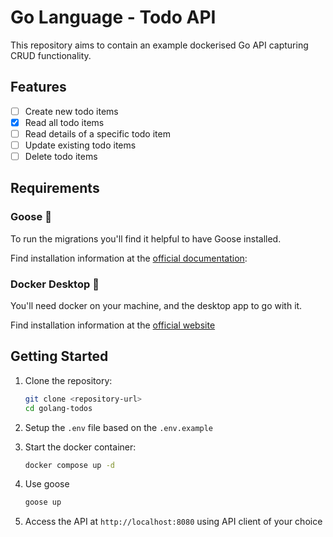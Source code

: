 # Go Language - Todo API

This repository aims to contain an example dockerised Go API capturing CRUD functionality.

## Features
- [ ] Create new todo items
- [X] Read all todo items
- [ ] Read details of a specific todo item
- [ ] Update existing todo items
- [ ] Delete todo items

## Requirements

### Goose 🪿

To run the migrations you'll find it helpful to have Goose installed.

Find installation information at the [official documentation](https://pressly.github.io/goose/documentation/cli-commands/):

### Docker Desktop 🐳

You'll need docker on your machine, and the desktop app to go with it.

Find installation information at the [official website](https://www.docker.com/products/docker-desktop/)

## Getting Started
1. Clone the repository:
   ```bash
   git clone <repository-url>
   cd golang-todos
   ```

2. Setup the `.env` file based on the `.env.example`

3. Start the docker container:
   ```bash
   docker compose up -d
   ```

4. Use goose
   ```bash
   goose up
   ```

4. Access the API at `http://localhost:8080` using API client of your choice
